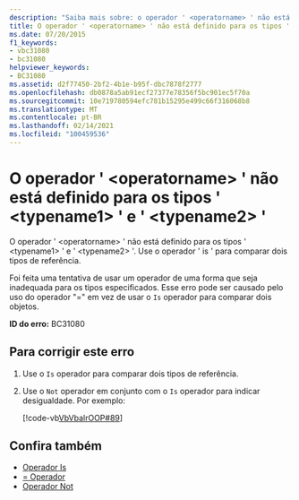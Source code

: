 ```yaml
---
description: "Saiba mais sobre: o operador ' <operatorname> ' não está definido para os tipos ' <typename1> ' e ' <typename2> '"
title: O operador ' <operatorname> ' não está definido para os tipos ' <typename1> ' e ' <typename2> '
ms.date: 07/20/2015
f1_keywords:
- vbc31080
- bc31080
helpviewer_keywords:
- BC31080
ms.assetid: d2f77450-2bf2-4b1e-b95f-dbc7878f2777
ms.openlocfilehash: db0878a5ab91ecf27377e78356f5bc901ec5f70a
ms.sourcegitcommit: 10e719780594efc781b15295e499c66f316068b8
ms.translationtype: MT
ms.contentlocale: pt-BR
ms.lasthandoff: 02/14/2021
ms.locfileid: "100459536"
---
```

# <a name="operator-operatorname-is-not-defined-for-types-typename1-and-typename2"></a>O operador ' \<operatorname> ' não está definido para os tipos ' \<typename1> ' e ' \<typename2> '

O operador ' \<operatorname> ' não está definido para os tipos ' \<typename1> ' e ' \<typename2> '. Use o operador ' is ' para comparar dois tipos de referência.  
  
 Foi feita uma tentativa de usar um operador de uma forma que seja inadequada para os tipos especificados. Esse erro pode ser causado pelo uso do operador "=" em vez de usar o `Is` operador para comparar dois objetos.  
  
 **ID do erro:** BC31080  
  
## <a name="to-correct-this-error"></a>Para corrigir este erro  
  
1. Use o `Is` operador para comparar dois tipos de referência.  
  
2. Use o `Not` operador em conjunto com o `Is` operador para indicar desigualdade. Por exemplo:  
  
     [!code-vb[VbVbalrOOP#89](~/samples/snippets/visualbasic/VS_Snippets_VBCSharp/VbVbalrOOP/VB/OOP.vb#89)]
  
## <a name="see-also"></a>Confira também

- [Operador Is](../language-reference/operators/is-operator.md)
- [= Operador](../language-reference/operators/assignment-operator.md)
- [Operador Not](../language-reference/operators/not-operator.md)
